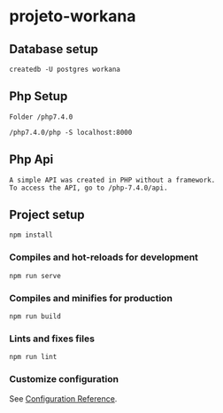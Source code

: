 # projeto-workana

## Database setup
```
createdb -U postgres workana
```

## Php Setup
```
Folder /php7.4.0

/php7.4.0/php -S localhost:8000
```

## Php Api
```
A simple API was created in PHP without a framework.
To access the API, go to /php-7.4.0/api.
```

## Project setup
```
npm install
```

### Compiles and hot-reloads for development
```
npm run serve
```

### Compiles and minifies for production
```
npm run build
```

### Lints and fixes files
```
npm run lint
```

### Customize configuration
See [Configuration Reference](https://cli.vuejs.org/config/).
